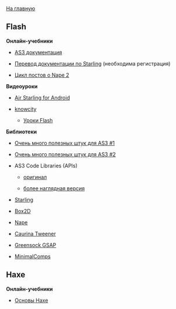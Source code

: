 [На главную](README.md)


## Flash


**Онлайн-учебники**

- [AS3 документация](http://help.adobe.com/ru_RU/FlashPlatform/reference/actionscript/3/index.html)

- [Перевод документации по Starling](http://demiart.ru/forum/index.php?showtopic=183472) (необходима регистрация)

- [Цикл постов о Nape 2](http://flashnotes.ru/nape-2-soderzhanie.html)


**Видеоуроки**

- [Air Starling for Android](https://www.youtube.com/watch?v=tWAvSe-jAV0&index=1&list=PLUMzJRR3ldRt5gR1RGfC-meysuhRjs72x)

- [knowcity](https://www.youtube.com/user/ecroFeGushKa/playlists)

  * [Уроки Flash](https://www.youtube.com/playlist?list=PLYZm5HGThGRB2vtOm9IF7g6hMV0sOQnJ8)


**Библиотеки**

- [Очень много полезных штук для AS3 #1](http://habrahabr.ru/post/112347/)

- [Очень много полезных штук для AS3 #2](http://habrahabr.ru/post/112507/)

- AS3 Code Libraries (APIs)

  * [оригинал](http://www.adrianparr.com/?p=83)

  * [более наглядная версия](http://injun.ru/?p=1036)

- [Starling](http://gamua.com/starling/)

- [Box2D](http://www.box2dflash.org/)

- [Nape](http://napephys.com/)

- [Caurina Tweener](https://code.google.com/p/tweener/)

- [Greensock GSAP](https://greensock.com/gsap-as)

- [MinimalComps](http://minimalcomps.com/index.html)


## Haxe


**Онлайн-учебники**

- [Основы Haxe](http://www.haxe.ru/haxe_reference)
